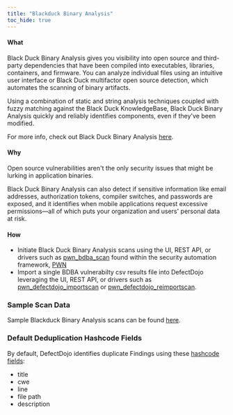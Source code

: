 ```yaml
---
title: "Blackduck Binary Analysis"
toc_hide: true
---
```


#### **What** ####
Black Duck Binary Analysis gives you visibility into open source and third-party dependencies that have been compiled into executables, libraries, containers, and firmware. You can analyze individual files using an intuitive user interface or Black Duck multifactor open source detection, which automates the scanning of binary artifacts.

Using a combination of static and string analysis techniques coupled with fuzzy matching against the Black Duck KnowledgeBase, Black Duck Binary Analysis quickly and reliably identifies components, even if they've been modified.

For more info, check out Black Duck Binary Analysis [here](https://www.synopsys.com/software-integrity/software-composition-analysis-tools/binary-analysis.html).

#### **Why** ####
Open source vulnerabilities aren't the only security issues that might be lurking in application binaries.

Black Duck Binary Analysis can also detect if sensitive information like email addresses, authorization tokens, compiler switches, and passwords are exposed, and it identifies when mobile applications request excessive permissions—all of which puts your organization and users' personal data at risk.

#### **How** ####
* Initiate Black Duck Binary Analysis scans using the UI, REST API, or drivers such as [pwn_bdba_scan](https://github.com/0dayinc/pwn/blob/master/bin/pwn_bdba_scan) found within the security automation framework, [PWN](https://github.com/0dayinc/pwn)
* Import a single BDBA vulnerabilty csv results file into DefectDojo leveraging the UI, REST API, or drivers such as [pwn_defectdojo_importscan](https://github.com/0dayInc/pwn/blob/master/bin/pwn_defectdojo_importscan) or [pwn_defectdojo_reimportscan](https://github.com/0dayInc/pwn/blob/master/bin/pwn_defectdojo_reimportscan).

### Sample Scan Data
Sample Blackduck Binary Analysis scans can be found [here](https://github.com/DefectDojo/django-DefectDojo/tree/master/unittests/scans/blackduck_binary_analysis).

### Default Deduplication Hashcode Fields
By default, DefectDojo identifies duplicate Findings using these [hashcode fields](https://docs.defectdojo.com/en/working_with_findings/finding_deduplication/about_deduplication/):

- title
- cwe
- line
- file path
- description
